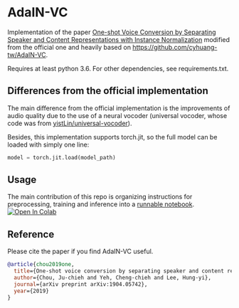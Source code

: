 # AdaIN-VC

Implementation of the paper [One-shot Voice Conversion by Separating Speaker and Content Representations with Instance Normalization](https://arxiv.org/abs/1904.05742) modified from the official one and heavily based on https://github.com/cyhuang-tw/AdaIN-VC.


Requires at least python 3.6. For other dependencies, see requirements.txt.

## Differences from the official implementation

The main difference from the official implementation is the improvements of audio quality due to the use of a neural vocoder (universal vocoder, whose code was from [yistLin/universal-vocoder](https://github.com/yistLin/universal-vocoder)).

Besides, this implementation supports torch.jit, so the full model can be loaded with simply one line:

```python
model = torch.jit.load(model_path)
```

## Usage
The main contribution of this repo is organizing instructions for preprocessing, training and inference into a [runnable notebook](https://github.com/yiftachbeer/AdaIN-VC/blob/master/notebooks/demo.ipynb). [![Open In Colab](https://colab.research.google.com/assets/colab-badge.svg)](https://colab.research.google.com/github/yiftachbeer/AdaIN-VC/blob/master/notebooks/demo.ipynb)

## Reference

Please cite the paper if you find AdaIN-VC useful.

```bib
@article{chou2019one,
  title={One-shot voice conversion by separating speaker and content representations with instance normalization},
  author={Chou, Ju-chieh and Yeh, Cheng-chieh and Lee, Hung-yi},
  journal={arXiv preprint arXiv:1904.05742},
  year={2019}
}
```
